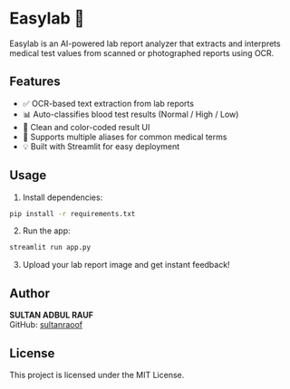 # Easylab 🧪

Easylab is an AI-powered lab report analyzer that extracts and interprets medical test values from scanned or photographed reports using OCR.

## Features

- ✅ OCR-based text extraction from lab reports
- 📊 Auto-classifies blood test results (Normal / High / Low)
- 🎨 Clean and color-coded result UI
- 🧠 Supports multiple aliases for common medical terms
- 💡 Built with Streamlit for easy deployment

## Usage

1. Install dependencies:
```bash
pip install -r requirements.txt
```

2. Run the app:
```bash
streamlit run app.py
```

3. Upload your lab report image and get instant feedback!

## Author

**SULTAN ADBUL RAUF**  
GitHub: [sultanraoof](https://github.com/sultanraoof)

## License

This project is licensed under the MIT License.
